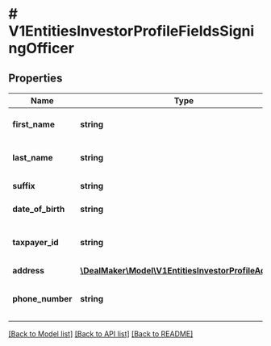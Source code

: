 # # V1EntitiesInvestorProfileFieldsSigningOfficer

## Properties

Name | Type | Description | Notes
------------ | ------------- | ------------- | -------------
**first_name** | **string** | Investor profile first name | [optional]
**last_name** | **string** | Investor profile last name | [optional]
**suffix** | **string** | Investor profile suffix | [optional]
**date_of_birth** | **string** | The date of birth | [optional]
**taxpayer_id** | **string** | The taxpayer identification number | [optional]
**address** | [**\DealMaker\Model\V1EntitiesInvestorProfileAddress**](V1EntitiesInvestorProfileAddress.md) |  | [optional]
**phone_number** | **string** | Signing officer phone number | [optional]

[[Back to Model list]](../../README.md#models) [[Back to API list]](../../README.md#endpoints) [[Back to README]](../../README.md)
